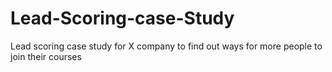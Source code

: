 # Lead-Scoring-case-Study
Lead scoring case study for X company to find out ways for more people to join their courses
